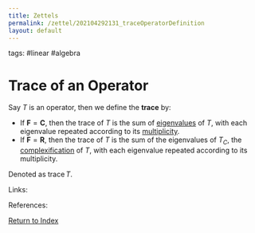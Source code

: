 ```yaml
---
title: Zettels
permalink: /zettel/202104292131_traceOperatorDefinition
layout: default
---
```

tags: #linear #algebra

# Trace of an Operator

Say $T$ is an operator, then we define the **trace** by:

- If $\mathbf{F} = \mathbf{C}$, then the trace of $T$ is the sum of [eigenvalues](202102120912_eigenvalueDefinition) of $T$, with
each eigenvalue repeated according to its [multiplicity](202104241520_multiplictyDefinitionEigenvalue).
- If $\mathbf{F} = \mathbf{R}$, then the trace of $T$ is the sum of the eigenvalues of $T_C$, the [complexification](202104251532_complexificationOperator) of
$T$, with each eigenvalue repeated according to its multiplicity.

Denoted as $\mathrm{trace} \, T$.

Links: 

References: 

[Return to Index](index)